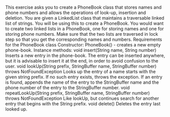 This exercise asks you to create a PhoneBook class that stores names and phone numbers and allows the operations of look-up, insertion and deletion.
You are given a LinkedList class that maintains a traversable linked list of strings. You will be using this to create a PhoneBook. You would want to create two linked lists in a PhoneBook, one for storing names and one for storing phone numbers. Make sure that the two lists are traversed in lock step so that you get the corresponding names and numbers.
Requirements for the PhoneBook class
Constructor:
PhoneBook() - creates a new empty phone-book.
Instance methods:
void insert(String name, String number)
Inserts a new entry in the phone-book. The entry can be inserted anywhere, but it is advisable to insert it at the end, in order to avoid confusion to the user.
void lookUp(String prefix, StringBuffer name, StringBuffer number) throws NotFoundException
Looks up the entry of a name starts with the given string prefix. If no such entry exists, throws the exception. If an entry is found, appends the name of the entry to the StringBuffer name and the phone number of the entry to the StringBuffer number.
void repeatLookUp(String prefix, StringBuffer name, StringBuffer number) throws NotFoundException
Like lookUp, but continues search for another entry that begins with the String prefix.
void delete()
Deletes the entry last looked up.
